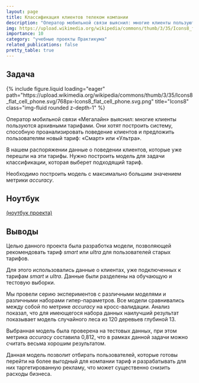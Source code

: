 ```yaml
---
layout: page
title: Классификация клиентов телеком компании
description: "Оператор мобильной связи выяснил: многие клиенты пользуются архивными тарифами. Они хотят построить систему, способную проанализировать поведение клиентов и предложить пользователям один из новых тарифов."
img: https://upload.wikimedia.org/wikipedia/commons/thumb/3/35/Icons8_flat_cell_phone.svg/768px-Icons8_flat_cell_phone.svg.png
importance: 10
category: "учебные проекты Практикума"
related_publications: false
pretty_table: true
---
```


## Задача

<div class="row">
    <div class="col-sm mt-3 mt-md-0">
        {% include figure.liquid loading="eager" path="https://upload.wikimedia.org/wikipedia/commons/thumb/3/35/Icons8_flat_cell_phone.svg/768px-Icons8_flat_cell_phone.svg.png" title="Icons8" class="img-fluid rounded z-depth-1" %}
    </div>
</div>

Оператор мобильной связи «Мегалайн» выяснил: многие клиенты пользуются архивными тарифами. Они хотят построить систему, способную проанализировать поведение клиентов и предложить пользователям новый тариф: «Смарт» или «Ультра».

В нашем распоряжении данные о поведении клиентов, которые уже перешли на эти тарифы. Нужно построить модель для задачи классификации, которая выберет подходящий тариф.

Необходимо построить модель с максимально большим значением метрики _accuracy_.

## Ноутбук

[(ноутбук проекта)](https://github.com/onixlas/DS_portfolio/tree/main/ML_p6_telecom/telecom.ipynb)

## Выводы

Целью данного проекта была разработка модели, позволяющей рекомендовать тариф _smart_ или _ultra_ для пользователей старых тарифов.

Для этого использовались данные о клиентах, уже подключенных к тарифам _smart_ и _ultra_. Данные были разделены на обучающую и тестовую выборки.

Мы провели серию экспериментов с различными моделями и различными наборами гипер-параметров. Все модели сравнивались между собой по метрике _accuracy_ на кросс-валидации. Анализ показал, что для имеющегося набора данных наилучший результат показывает модель случайного леса из 120 деревьев глубиной 13.

Выбранная модель была проверена на тестовых данных, при этом метрика _accuracy_ составила 0,812, что в рамках данной задачи можно считать весьма хорошим результатом.

Данная модель позволит отбирать пользователей, которые готовы перейти на более выгодный для компании тариф и разрабатывать для них таргетированную рекламу, что может существенно снизить расходы бизнеса.
